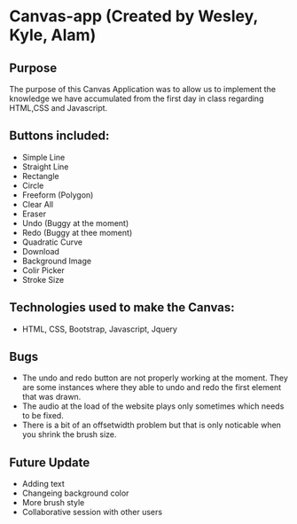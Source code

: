 # Canvas-app (Created by Wesley, Kyle, Alam)

## Purpose

The purpose of this Canvas Application was to allow us to implement the knowledge we have accumulated from the first day in class regarding HTML,CSS and Javascript.

## Buttons included:
-   Simple Line
-   Straight Line
-   Rectangle
-   Circle
-   Freeform (Polygon)
-   Clear All
-   Eraser
-   Undo (Buggy at the moment)
-   Redo (Buggy at thee moment)
-   Quadratic Curve
-   Download
-   Background Image
-   Colir Picker
-   Stroke Size

## Technologies used to make the Canvas:
-   HTML, CSS, Bootstrap, Javascript, Jquery

## Bugs
- The undo and redo button are not properly working at the moment. They are some instances where they able to undo and redo the first element that was drawn.
- The audio at the load of the website plays only sometimes which needs to be fixed.
- There is a bit of an offsetwidth problem but that is only noticable when you shrink the brush size.

## Future Update
-   Adding text
-   Changeing background color
-   More brush style
-   Collaborative session with other users
